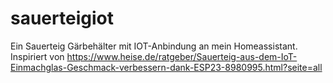 # sauerteigiot
Ein Sauerteig Gärbehälter mit IOT-Anbindung an mein Homeassistant. Inspiriert von https://www.heise.de/ratgeber/Sauerteig-aus-dem-IoT-Einmachglas-Geschmack-verbessern-dank-ESP23-8980995.html?seite=all 
